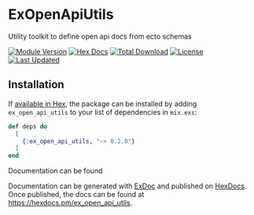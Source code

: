# ExOpenApiUtils

Utility toolkit to define open api docs from ecto schemas

[![Module Version](https://img.shields.io/hexpm/v/ex_open_api_utils.svg)](https://hex.pm/packages/ex_open_api_utils)
[![Hex Docs](https://img.shields.io/badge/hex-docs-lightgreen.svg)](https://hexdocs.pm/ex_open_api_utils/)
[![Total Download](https://img.shields.io/hexpm/dt/ex_open_api_utils.svg)](https://hex.pm/packages/ex_open_api_utils)
[![License](https://img.shields.io/hexpm/l/ex_open_api_utils.svg)](https://github.com/v3-dot-cash/ex_open_api_utils/blob/main/LICENSE.md)
[![Last Updated](https://img.shields.io/github/last-commit/v3-dot-cash/ex_open_api_utils.svg)](https://github.com/v3-dot-cash/ex_open_api_utils/commits/main)

## Installation

If [available in Hex](https://hex.pm/docs/publish), the package can be installed
by adding `ex_open_api_utils` to your list of dependencies in `mix.exs`:

```elixir
def deps do
  [
    {:ex_open_api_utils, "~> 0.2.0"}
  ]
end
```

Documentation can be found 

Documentation can be generated with [ExDoc](https://github.com/elixir-lang/ex_doc)
and published on [HexDocs](https://hexdocs.pm). Once published, the docs can
be found at <https://hexdocs.pm/ex_open_api_utils>.

